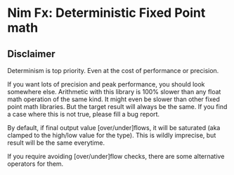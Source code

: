 # Nim Fx: Deterministic Fixed Point math

## Disclaimer
Determinism is top priority.
Even at the cost of performance or precision.

If you want lots of precision and peak performance, you should look somewhere else.
Arithmetic with this library is 100% slower than any float math operation of the same kind.
It might even be slower than other fixed point math libraries.
But the target result will always be the same.
If you find a case where this is not true, please fill a bug report.

By default, if final output value [over/under]flows, it will be saturated (aka clamped to the high/low value for the type).
This is wildly imprecise, but result will be the same everytime.

If you require avoiding [over/under]flow checks, there are some alternative operators for them.
